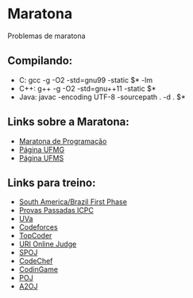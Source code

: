 # Maratona
Problemas de maratona

## Compilando:
 - C: gcc -g -O2 -std=gnu99 -static $* -lm
 - C++: g++ -g -O2 -std=gnu++11 -static $*
 - Java: javac -encoding UTF-8 -sourcepath . -d . $*

## Links sobre a Maratona:
 - [Maratona de Programação](http://maratona.ime.usp.br/)
 - [Página UFMG](http://wiki.maratona.dcc.ufmg.br/index.php/P%C3%A1gina_principal)
 - [Página UFMS](http://maratona.wp.facom.ufms.br/)

## Links para treino:
 - [South America/Brazil First Phase](http://maratona.ime.usp.br/antigas16.html)
 - [Provas Passadas ICPC](https://icpcarchive.ecs.baylor.edu/)
 - [UVa](https://uva.onlinejudge.org/)
 - [Codeforces](http://codeforces.com/)
 - [TopCoder](https://www.topcoder.com/)
 - [URI Online Judge](https://www.urionlinejudge.com.br/)
 - [SPOJ](https://spoj.com/)
 - [CodeChef](https://www.codechef.com/)
 - [CodinGame](https://www.codingame.com/)
 - [POJ](http://poj.org/)
 - [A2OJ](https://a2oj.com/)